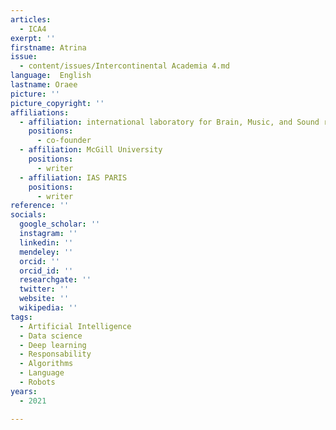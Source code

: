 ```yaml
---
articles:
  - ICA4
exerpt: ''
firstname: Atrina
issue:
  - content/issues/Intercontinental Academia 4.md
language:  English
lastname: Oraee
picture: ''
picture_copyright: ''
affiliations:
  - affiliation: international laboratory for Brain, Music, and Sound research (BRAMS)
    positions:
      - co-founder
  - affiliation: McGill University
    positions:
      - writer
  - affiliation: IAS PARIS
    positions:
      - writer
reference: ''
socials:
  google_scholar: ''
  instagram: ''
  linkedin: ''
  mendeley: ''
  orcid: ''
  orcid_id: ''
  researchgate: ''
  twitter: ''
  website: ''
  wikipedia: ''
tags:
  - Artificial Intelligence
  - Data science
  - Deep learning
  - Responsability
  - Algorithms
  - Language
  - Robots
years:
  - 2021

---
```


